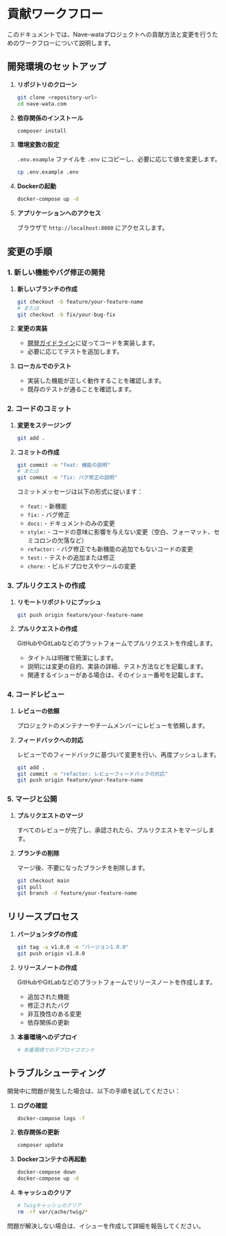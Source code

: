 # 貢献ワークフロー

このドキュメントでは、Nave-wataプロジェクトへの貢献方法と変更を行うためのワークフローについて説明します。

## 開発環境のセットアップ

1. **リポジトリのクローン**

   ```bash
   git clone <repository-url>
   cd nave-wata.com
   ```

2. **依存関係のインストール**

   ```bash
   composer install
   ```

3. **環境変数の設定**

   `.env.example` ファイルを `.env` にコピーし、必要に応じて値を変更します。

   ```bash
   cp .env.example .env
   ```

4. **Dockerの起動**

   ```bash
   docker-compose up -d
   ```

5. **アプリケーションへのアクセス**

   ブラウザで `http://localhost:8080` にアクセスします。

## 変更の手順

### 1. 新しい機能やバグ修正の開発

1. **新しいブランチの作成**

   ```bash
   git checkout -b feature/your-feature-name
   # または
   git checkout -b fix/your-bug-fix
   ```

2. **変更の実装**

   - [開発ガイドライン](./development_guidelines.md)に従ってコードを実装します。
   - 必要に応じてテストを追加します。

3. **ローカルでのテスト**

   - 実装した機能が正しく動作することを確認します。
   - 既存のテストが通ることを確認します。

### 2. コードのコミット

1. **変更をステージング**

   ```bash
   git add .
   ```

2. **コミットの作成**

   ```bash
   git commit -m "feat: 機能の説明"
   # または
   git commit -m "fix: バグ修正の説明"
   ```

   コミットメッセージは以下の形式に従います：

   - `feat:` - 新機能
   - `fix:` - バグ修正
   - `docs:` - ドキュメントのみの変更
   - `style:` - コードの意味に影響を与えない変更（空白、フォーマット、セミコロンの欠落など）
   - `refactor:` - バグ修正でも新機能の追加でもないコードの変更
   - `test:` - テストの追加または修正
   - `chore:` - ビルドプロセスやツールの変更

### 3. プルリクエストの作成

1. **リモートリポジトリにプッシュ**

   ```bash
   git push origin feature/your-feature-name
   ```

2. **プルリクエストの作成**

   GitHubやGitLabなどのプラットフォームでプルリクエストを作成します。

   - タイトルは明確で簡潔にします。
   - 説明には変更の目的、実装の詳細、テスト方法などを記載します。
   - 関連するイシューがある場合は、そのイシュー番号を記載します。

### 4. コードレビュー

1. **レビューの依頼**

   プロジェクトのメンテナーやチームメンバーにレビューを依頼します。

2. **フィードバックへの対応**

   レビューでのフィードバックに基づいて変更を行い、再度プッシュします。

   ```bash
   git add .
   git commit -m "refactor: レビューフィードバックの対応"
   git push origin feature/your-feature-name
   ```

### 5. マージと公開

1. **プルリクエストのマージ**

   すべてのレビューが完了し、承認されたら、プルリクエストをマージします。

2. **ブランチの削除**

   マージ後、不要になったブランチを削除します。

   ```bash
   git checkout main
   git pull
   git branch -d feature/your-feature-name
   ```

## リリースプロセス

1. **バージョンタグの作成**

   ```bash
   git tag -a v1.0.0 -m "バージョン1.0.0"
   git push origin v1.0.0
   ```

2. **リリースノートの作成**

   GitHubやGitLabなどのプラットフォームでリリースノートを作成します。

   - 追加された機能
   - 修正されたバグ
   - 非互換性のある変更
   - 依存関係の更新

3. **本番環境へのデプロイ**

   ```bash
   # 本番環境でのデプロイコマンド
   ```

## トラブルシューティング

開発中に問題が発生した場合は、以下の手順を試してください：

1. **ログの確認**

   ```bash
   docker-compose logs -f
   ```

2. **依存関係の更新**

   ```bash
   composer update
   ```

3. **Dockerコンテナの再起動**

   ```bash
   docker-compose down
   docker-compose up -d
   ```

4. **キャッシュのクリア**

   ```bash
   # Twigキャッシュのクリア
   rm -rf var/cache/twig/*
   ```

問題が解決しない場合は、イシューを作成して詳細を報告してください。